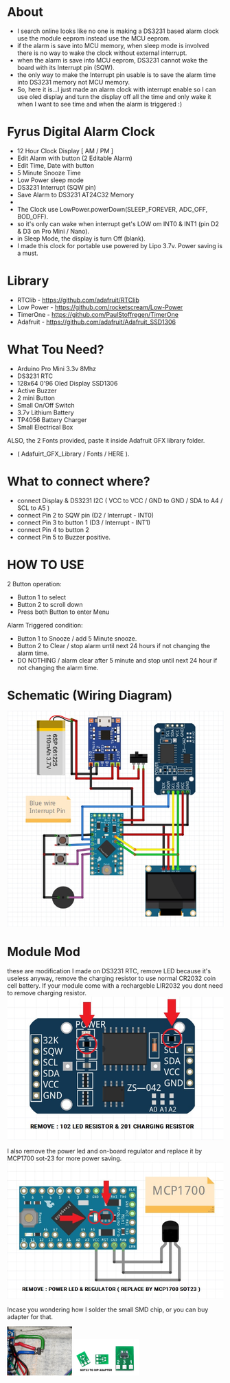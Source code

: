 # About
- I search online looks like no one is making a DS3231 based alarm clock use the module eeprom instead use the MCU eeprom.
- if the alarm is save into MCU memory, when sleep mode is involved there is no way to wake the clock without external interrupt.
- when the alarm is save into MCU eeprom, DS3231 cannot wake the board with its Interrupt pin (SQW).
- the only way to make the Interrupt pin usable is to save the alarm time into DS3231 memory not MCU memory.
- So, here it is...I just made an alarm clock with interrupt enable so I can use oled display and turn the display off all the time and only wake it when I want to see time and when the alarm is triggered :)

# Fyrus Digital Alarm Clock
* 12 Hour Clock Display [ AM / PM ]
* Edit Alarm with button (2 Editable Alarm)
* Edit Time, Date with button
* 5 Minute Snooze Time
* Low Power sleep mode
* DS3231 Interrupt (SQW pin)
* Save Alarm to DS3231 AT24C32 Memory
* 
* The Clock use LowPower.powerDown(SLEEP_FOREVER, ADC_OFF, BOD_OFF).
* so it's only can wake when interrupt get's LOW om INT0 & INT1 (pin D2 & D3 on Pro Mini / Nano).
* in Sleep Mode, the display is turn Off (blank).
* I made this clock for portable use powered by Lipo 3.7v. Power saving is a must.

# Library
* RTClib    - https://github.com/adafruit/RTClib
* Low Power - https://github.com/rocketscream/Low-Power
* TimerOne  - https://github.com/PaulStoffregen/TimerOne
* Adafruit  - https://github.com/adafruit/Adafruit_SSD1306

# What Tou Need?
- Arduino Pro Mini 3.3v 8Mhz
- DS3231 RTC
- 128x64 0'96 Oled Display SSD1306
- Active Buzzer
- 2 mini Button
- Small On/Off Switch
- 3.7v Lithium Battery
- TP4056 Battery Charger
- Small Electrical Box

ALSO, the 2 Fonts provided, paste it inside Adafruit GFX library folder.
- ( Adafuirt_GFX_Library / Fonts / HERE ).

# What to connect where?
- connect Display & DS3231 I2C ( VCC to VCC / GND to GND / SDA to A4 / SCL to A5 ) 
- connect Pin 2 to SQW pin  (D2 / Interrupt - INT0)
- connect Pin 3 to button 1 (D3 / Interrupt - INT1)
- connect Pin 4 to button 2
- connect Pin 5 to Buzzer positive.

# HOW TO USE
2 Button operation:
- Button 1 to select
- Button 2 to scroll down
- Press both Button to enter Menu

Alarm Triggered condition:
- Button 1 to Snooze / add 5 Minute snooze.
- Button 2 to Clear  / stop alarm until next 24 hours if not changing the alarm time.
- DO NOTHING         / alarm clear after 5 minute and stop until next 24 hour if not changing the alarm time.


# Schematic (Wiring Diagram)
![](https://github.com/fyrus7/FyrusDigitalAlarmClock/blob/main/Schematic_.jpg)

# Module Mod
these are modification I made on DS3231 RTC, remove LED because it's useless anyway, remove the charging resistor to use normal CR2032 coin cell battery. If your module come with a rechargeble LIR2032 you dont need to remove charging resistor.
![](https://github.com/fyrus7/FyrusDigitalAlarmClock/blob/main/DS3231%20MOD.jpg)

I also remove the power led and on-board regulator and replace it by MCP1700 sot-23 for more power saving.
![](https://github.com/fyrus7/FyrusDigitalAlarmClock/blob/main/Pro%20Mini%20%26%20MCP1700.jpg)

Incase you wondering how I solder the small SMD chip, or you can buy adapter for that.

<img src="https://github.com/fyrus7/FyrusDigitalAlarmClock/blob/main/IMG20240124193754.jpg" width="30%"> <img src="https://github.com/fyrus7/FyrusDigitalAlarmClock/blob/main/sot23todip.jpg" width="30%">
